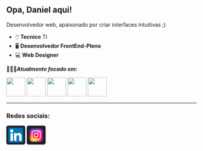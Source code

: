 ## Opa, Daniel aqui!
Desenvolvedor web, apaixonado por criar interfaces intuitivas ;)

- 🖱️ **Tecnico** TI
- 🖥️ **Desenvolvedor FrontEnd-Pleno**
- 💻 **Web Designer**

👨🏾‍💻***Atualmente focado em:***
<div display="inline">
<img width="50px" height="50px" src="https://cdn.jsdelivr.net/gh/devicons/devicon@latest/icons/javascript/javascript-original.svg" />
<img width="50px" height="50px" src="https://cdn.jsdelivr.net/gh/devicons/devicon@latest/icons/html5/html5-original.svg" />
<img width="50px" height="50px" src="https://cdn.jsdelivr.net/gh/devicons/devicon@latest/icons/css3/css3-original.svg" />
<img width="50px" height="50px" src="https://cdn.jsdelivr.net/gh/devicons/devicon@latest/icons/react/react-original.svg" />
  <img width="50px" height="50px" src="https://cdn.jsdelivr.net/gh/devicons/devicon@latest/icons/redux/redux-original.svg" />
</div>
<hr>

### Redes sociais:
<div display="inline">
<a href="https://www.linkedin.com/in/daniel-silva-a70610313/" target="_blank"><img width="50px" height="50px" src="https://github.com/gui-bus/TechIcons/blob/main/Dark/Linkedin.svg" /></a>
<a href="https://www.instagram.com/eudandev/" target="_blank"><img width="50px" height="50px" src="https://github.com/gui-bus/TechIcons/blob/main/Dark/Instagram.svg" /></a>
</div>
